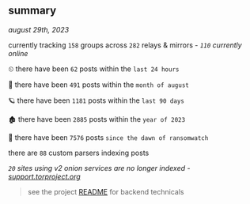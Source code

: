 
## summary
_august 29th, 2023_

currently tracking `158` groups across `282` relays & mirrors - _`110` currently online_

⏲ there have been `62` posts within the `last 24 hours`

🦈 there have been `491` posts within the `month of august`

🪐 there have been `1181` posts within the `last 90 days`

🏚 there have been `2885` posts within the `year of 2023`

🦕 there have been `7576` posts `since the dawn of ransomwatch`

there are `88` custom parsers indexing posts

_`20` sites using v2 onion services are no longer indexed - [support.torproject.org](https://support.torproject.org/onionservices/v2-deprecation/)_

> see the project [README](https://github.com/joshhighet/ransomwatch#ransomwatch--) for backend technicals
